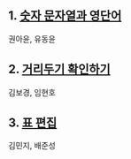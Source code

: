 
## 1. [숫자 문자열과 영단어](https://school.programmers.co.kr/learn/courses/30/lessons/81301)
권아윤, 유동윤

## 2. [거리두기 확인하기](https://school.programmers.co.kr/learn/courses/30/lessons/81302)


김보경, 임현호


## 3. [표 편집](https://school.programmers.co.kr/learn/courses/30/lessons/81303)


김민지, 배준성

